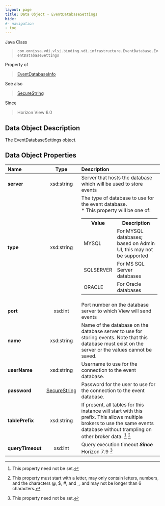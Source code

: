 ```yaml
---
layout: page
title: Data Object - EventDatabaseSettings
hide:
#- navigation
- toc
---
```






Java Class
> `com.omnissa.vdi.vlsi.binding.vdi.infrastructure.EventDatabase.EventDatabaseSettings`

Property of
> [EventDatabaseInfo](vdi.infrastructure.EventDatabase.EventDatabaseInfo.md#field_detail)

See also
> [SecureString](vdi.util.SecureString.md)

Since
> Horizon View 6.0


## Data Object Description

The EventDatabaseSettings object.

## Data Object Properties

 Name | Type | Description
:---|:---:|:---
**server**|  xsd:string|  Server that hosts the database which will be used to store events
**type**|  xsd:string|  The type of database to use for the event database. <br>* This property will be one of:<br><table><tr><th>Value</th><th>Description</th></tr><tr><td>MYSQL</td><td>For MYSQL databases; based on Admin UI, this may not be supported</td></tr><tr><td>SQLSERVER</td><td>For MS SQL Server databases</td></tr><tr><td>ORACLE</td><td>For Oracle databases</td></tr></table>
**port**|  xsd:int|  Port number on the database server to which View will send events
**name**|  xsd:string|  Name of the database on the database server to use for storing events. Note that this database must exist on the server or the values cannot be saved.
**userName**|  xsd:string|  Username to use for the connection to the event database.
**password**| [SecureString](vdi.util.SecureString.md)|  Password for the user to use for the connection to the event database.
**tablePrefix**|  xsd:string|  If present, all tables for this instance will start with this prefix. This allows multiple brokers to use the same events database without trampling on other broker data. [^1] [^259]
**queryTimeout**|  xsd:int|  Query execution timeout  **_Since_** Horizon 7.9 [^1]


 


[^1]: This property need not be set.
[^259]: This property must start with a letter, may only contain letters, numbers, and the characters @, $, #, and _, and may not be longer than 6 characters.